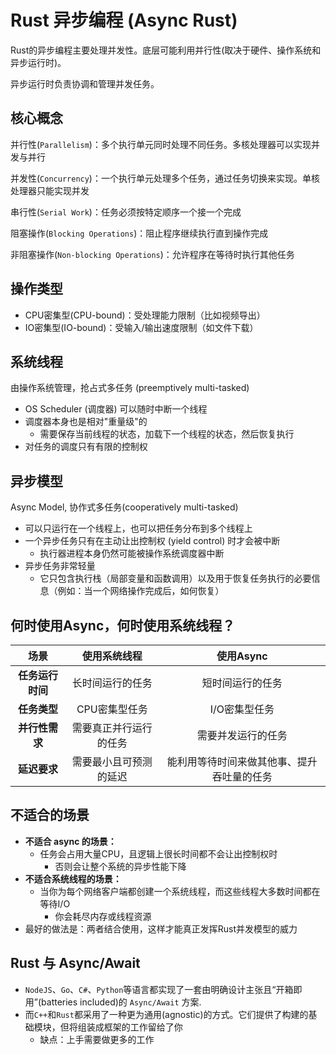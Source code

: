 # Rust 异步编程 (Async Rust)

Rust的异步编程主要处理并发性。底层可能利用并行性(取决于硬件、操作系统和异步运行时)。

异步运行时负责协调和管理并发任务。

## 核心概念

并行性(`Parallelism`)：多个执行单元同时处理不同任务。多核处理器可以实现并发与并行

并发性(`Concurrency`)：一个执行单元处理多个任务，通过任务切换来实现。单核处理器只能实现并发

串行性(`Serial Work`)：任务必须按特定顺序一个接一个完成

阻塞操作(`Blocking Operations`)：阻止程序继续执行直到操作完成

非阻塞操作(`Non-blocking Operations`)：允许程序在等待时执行其他任务

## 操作类型

- CPU密集型(CPU-bound)：受处理能力限制（比如视频导出）
- IO密集型(IO-bound)：受输入/输出速度限制（如文件下载）

## 系统线程

由操作系统管理，抢占式多任务 (preemptively multi-tasked)

- OS Scheduler (调度器) 可以随时中断一个线程
- 调度器本身也是相对"重量级"的
  - 需要保存当前线程的状态，加载下一个线程的状态，然后恢复执行
- 对任务的调度只有有限的控制权

## 异步模型

Async Model, 协作式多任务(cooperatively multi-tasked)

- 可以只运行在一个线程上，也可以把任务分布到多个线程上
- 一个异步任务只有在主动让出控制权 (yield control) 时才会被中断
  - 执行器进程本身仍然可能被操作系统调度器中断
- 异步任务非常轻量
  - 它只包含执行栈（局部变量和函数调用）以及用于恢复任务执行的必要信息（例如：当一个网络操作完成后，如何恢复）

## 何时使用Async，何时使用系统线程？

|       场景       |      使用系统线程      |                 使用Async                  |
| :--------------: | :--------------------: | :----------------------------------------: |
| **任务运行时间** |    长时间运行的任务    |              短时间运行的任务              |
|   **任务类型**   |     CPU密集型任务      |               I/O密集型任务                |
|  **并行性需求**  | 需要真正并行运行的任务 |             需要并发运行的任务             |
|   **延迟要求**   | 需要最小且可预测的延迟 | 能利用等待时间来做其他事、提升吞吐量的任务 |

## 不适合的场景

- **不适合 async 的场景：**
  - 任务会占用大量CPU，且逻辑上很长时间都不会让出控制权时
    - 否则会让整个系统的异步性能下降
- **不适合系统线程的场景：**
  - 当你为每个网络客户端都创建一个系统线程，而这些线程大多数时间都在等待I/O
    - 你会耗尽内存或线程资源
- 最好的做法是：两者结合使用，这样才能真正发挥Rust并发模型的威力

## Rust 与 Async/Await

- `NodeJS`、`Go`、`C#`、`Python`等语言都实现了一套由明确设计主张且“开箱即用”(batteries included)的 `Async/Await` 方案.
- 而`C++`和`Rust`都采用了一种更为通用(agnostic)的方式。它们提供了构建的基础模块，但将组装成框架的工作留给了你
  - 缺点：上手需要做更多的工作